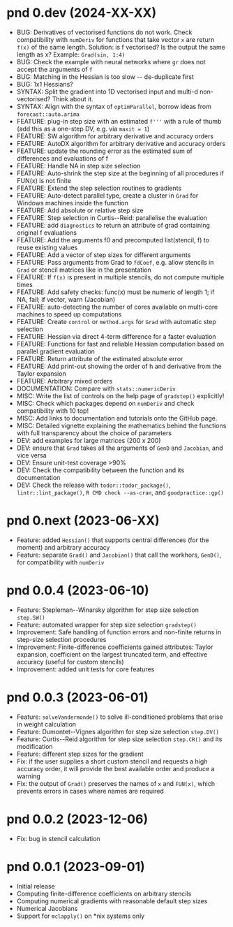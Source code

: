# pnd 0.dev (2024-XX-XX)

- BUG: Derivatives of vectorised functions do not work. Check compatibility with `numDeriv` for functions that take vector `x` are return `f(x)` of the same length. Solution: is f vectorised? Is the output the same length as x? Example: `Grad(sin, 1:4)`
- BUG: Check the example with neural networks where `gr` does not accept the arguments of `f`
- BUG: Matching in the Hessian is too slow -- de-duplicate first
- BUG: 1x1 Hessians?
- SYNTAX: Split the gradient into 1D vectorised input and multi-d non-vectorised? Think about it.
- SYNTAX: Align with the syntax of `optimParallel`, borrow ideas from `forecast::auto.arima`
- FEATURE: plug-in step size with an estimated `f'''` with a rule of thumb (add this as a one-step DV, e.g. via `maxit = 1`)
- FEATURE: SW algorithm for arbitrary derivative and accuracy orders
- FEATURE: AutoDX algorithm for arbitrary derivative and accuracy orders
- FEATURE: update the rounding error as the estimated sum of differences and evaluations of f
- FEATURE: Handle NA in step size selection
- FEATURE: Auto-shrink the step size at the beginning of all procedures if FUN(x) is not finite
- FEATURE: Extend the step selection routines to gradients
- FEATURE: Auto-detect parallel type, create a cluster in `Grad` for Windows machines inside the function
- FEATURE: Add absolute or relative step size
- FEATURE: Step selection in Curtis--Reid: parallelise the evaluation
- FEATURE: add `diagnostics` to return an attribute of grad containing original f evaluations
- FEATURE: Add the arguments f0 and precomputed list(stencil, f) to reuse existing values
- FEATURE: Add a vector of step sizes for different arguments
- FEATURE: Pass arguments from Grad to `fdCoef`, e.g. allow stencils in `Grad` or stencil matrices like in the presentation
- FEATURE: If `f(x)` is present in multiple stencils, do not compute multiple times
- FEATURE: Add safety checks: func(x) must be numeric of length 1; if NA, fail; if vector, warn (Jacobian)
- FEATURE: auto-detecting the number of cores available on multi-core machines to speed up computations
- FEATURE: Create `control` or `method.args` for `Grad` with automatic step selection
- FEATURE: Hessian via direct 4-term difference for a faster evaluation
- FEATURE: Functions for fast and reliable Hessian computation based on parallel gradient evaluation
- FEATURE: Return attribute of the estimated absolute error
- FEATURE: Add print-out showing the order of h and derivative from the Taylor expansion
- FEATURE: Arbitrary mixed orders
- DOCUMENTATION: Compare with `stats::numericDeriv`
- MISC: Write the list of controls on the help page of `gradstep()` explicitly!
- MISC: Check which packages depend on `numDeriv` and check compatibility with 10 top!
- MISC: Add links to documentation and tutorials onto the GitHub page.
- MISC: Detailed vignette explaining the mathematics behind the functions with full transparency about the choice of parameters
- DEV: add examples for large matrices (200 x 200)
- DEV: ensure that `Grad` takes all the arguments of `GenD` and `Jacobian`, and vice versa
- DEV: Ensure unit-test coverage >90%
- DEV: Check the compatibility between the function and its documentation
- DEV: Check the release with `todor::todor_package()`, `lintr::lint_package()`, `R CMD check --as-cran`, and `goodpractice::gp()`

# pnd 0.next (2023-06-XX)
- Feature: added `Hessian()` that supports central differences (for the moment) and arbitrary accuracy
- Feature: separate `Grad()` and `Jacobian()` that call the workhors, `GenD()`, for compatibility with `numDeriv`

# pnd 0.0.4 (2023-06-10)
- Feature: Stepleman--Winarsky algorithm for step size selection `step.SW()`
- Feature: automated wrapper for step size selection `gradstep()`
- Improvement: Safe handling of function errors and non-finite returns in step-size selection procedures
- Improvement: Finite-difference coefficients gained attributes: Taylor expansion, coefficient on the largest truncated term, and effective accuracy (useful for custom stencils)
- Improvement: added unit tests for core features

# pnd 0.0.3 (2023-06-01)
- Feature: `solveVandermonde()` to solve ill-conditioned problems that arise in weight calculation
- Feature: Dumontet--Vignes algorithm for step size selection `step.DV()`
- Feature: Curtis--Reid algorithm for step size selection `step.CR()` and its modification
- Feature: different step sizes for the gradient
- Fix: if the user supplies a short custom stencil and requests a high accuracy order, it will provide the best available order and produce a warning
- Fix: the output of `Grad()` preserves the names of `x` and `FUN(x)`, which prevents errors in cases where names are required

# pnd 0.0.2 (2023-12-06)
- Fix: bug in stencil calculation

# pnd 0.0.1 (2023-09-01)
- Initial release
- Computing finite-difference coefficients on arbitrary stencils
- Computing numerical gradients with reasonable default step sizes
- Numerical Jacobians
- Support for `mclapply()` on *nix systems only
